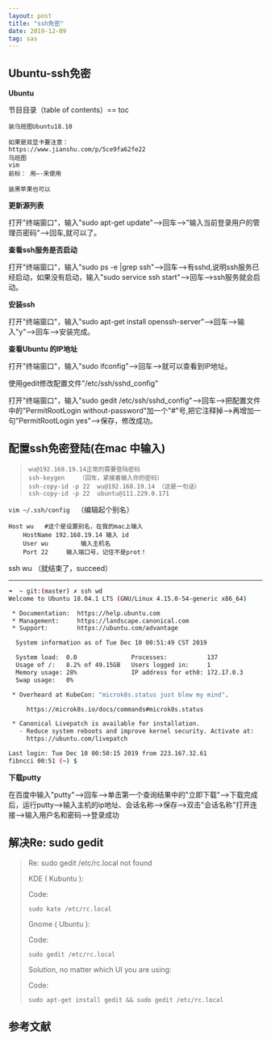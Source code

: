 ```yaml
---
layout: post
title: "ssh免密"
date: 2019-12-09
tag: sas
---
```






## Ubuntu-ssh免密



**Ubuntu**

节目目录（table of contents）== toc



```
装乌班图Ubuntu18.10

如果是双显卡要注意：
https://www.jianshu.com/p/5ce9fa62fe22
乌班图
vim
前标： 用—-来使用

装黑苹果也可以
```





**更新源列表**

打开"终端窗口"，输入"sudo apt-get update"-->回车-->"输入当前登录用户的管理员密码"-->回车,就可以了。

**查看ssh服务是否启动**

打开"终端窗口"，输入"sudo ps -e |grep ssh"-->回车-->有sshd,说明ssh服务已经启动，如果没有启动，输入"sudo service ssh start"-->回车-->ssh服务就会启动。



**安装ssh**

打开"终端窗口"，输入"sudo apt-get install openssh-server"-->回车-->输入"y"-->回车-->安装完成。



**查看Ubuntu 的IP地址**

打开"终端窗口"，输入"sudo ifconfig"-->回车-->就可以查看到IP地址。

使用gedit修改配置文件"/etc/ssh/sshd_config"

打开"终端窗口"，输入"sudo gedit /etc/ssh/sshd_config"-->回车-->把配置文件中的"PermitRootLogin without-password"加一个"#"号,把它注释掉-->再增加一句"PermitRootLogin yes"-->保存，修改成功。



## 配置ssh免密登陆(在mac 中输入)

>  ```
> wu@192.168.19.14正常的需要登陆密码
> ssh-keygen	（回车，紧接着输入你的密码）
> ssh-copy-id -p 22  wu@192.168.19.14 （这是一句话）
> ssh-copy-id -p 22  ubuntu@111.229.0.171
>  ```

`vim ~/.ssh/config  `（编辑起个别名）

```
Host wu   #这个是设置别名，在我的mac上输入
	HostName 192.168.19.14 输入 id
	User wu			输入主机名
	Port 22     输入端口号，记住不是prot！
```



ssh wu （就结束了，succeed）

---

```bash
➜  ~ git:(master) ✗ ssh wd
Welcome to Ubuntu 18.04.1 LTS (GNU/Linux 4.15.0-54-generic x86_64)

 * Documentation:  https://help.ubuntu.com
 * Management:     https://landscape.canonical.com
 * Support:        https://ubuntu.com/advantage

  System information as of Tue Dec 10 00:51:49 CST 2019

  System load:  0.0               Processes:           137
  Usage of /:   8.2% of 49.15GB   Users logged in:     1
  Memory usage: 28%               IP address for eth0: 172.17.0.3
  Swap usage:   0%

 * Overheard at KubeCon: "microk8s.status just blew my mind".

     https://microk8s.io/docs/commands#microk8s.status

 * Canonical Livepatch is available for installation.
   - Reduce system reboots and improve kernel security. Activate at:
     https://ubuntu.com/livepatch

Last login: Tue Dec 10 00:50:15 2019 from 223.167.32.61
fibncci 00:51 (~) $ 
```





**下载putty** 

在百度中输入"putty"-->回车-->单击第一个查询结果中的"立即下载"-->下载完成后，运行putty-->输入主机的ip地址、会话名称-->保存-->双击"会话名称"打开连接-->输入用户名和密码-->登录成功



## 解决Re: sudo gedit

> Re: sudo gedit /etc/rc.local not found
>
> KDE ( Kubuntu ):
>
> Code:
>
> ```
> sudo kate /etc/rc.local
> ```
>
> Gnome ( Ubuntu ):
>
> Code:
>
> ```
> sudo gedit /etc/rc.local
> ```
>
> Solution, no matter which UI you are using:
>
> Code:
>
> ```
> sudo apt-get install gedit && sudo gedit /etc/rc.local
> ```

## 参考文献

